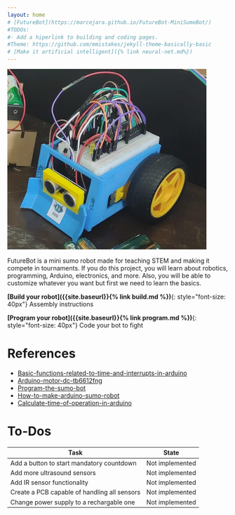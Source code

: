 ```yaml
---
layout: home
# [FutureBot](https://marcejara.github.io/FutureBot-MiniSumoBot/)
#TODOs:
#- Add a hiperlink to building and coding pages. 
#Theme: https://github.com/mmistakes/jekyll-theme-basically-basic
# [Make it artificial intelligent]({% link neural-net.md%})
---
```

![SumoBot build](assets/robot-pic.png)

FutureBot is a mini sumo robot made for teaching STEM and making it compete in tournaments. If you do this project, you will learn about robotics, programming, Arduino, electronics, and more. Also, you will be able to customize whatever you want but first we need to learn the basics.

**[Build your robot]({{site.baseurl}}{% link build.md %})**{: style="font-size: 40px"} Assembly instructions

**[Program your robot]({{site.baseurl}}{% link program.md %})**{: style="font-size: 40px"} Code your bot to fight

# References
- [Basic-functions-related-to-time-and-interrupts-in-arduino](https://www.electronicwings.com/arduino/basic-functions-related-to-time-and-interrupts-in-arduino) 
- [Arduino-motor-dc-tb6612fng](https://www.luisllamas.es/arduino-motor-dc-tb6612fng/)
- [Program-the-sumo-bot](https://learn.robolink.com/lesson/program-the-sumo-bot/)
- [How-to-make-arduino-sumo-robot](https://create.arduino.cc/projecthub/AhmedAzouz/how-to-make-arduino-sumo-robot-f44bd8)
- [Calculate-time-of-operation-in-arduino](https://www.tutorialspoint.com/calculate-time-of-operation-in-arduino)

# To-Dos

| Task | State |
|-------|--------|
| Add a button to start mandatory countdown | Not implemented |
| Add more ultrasound sensors | Not implemented |
| Add IR sensor functionality | Not implemented |
| Create a PCB capable of handling all sensors | Not implemented |
| Change power supply to a rechargable one | Not implemented |